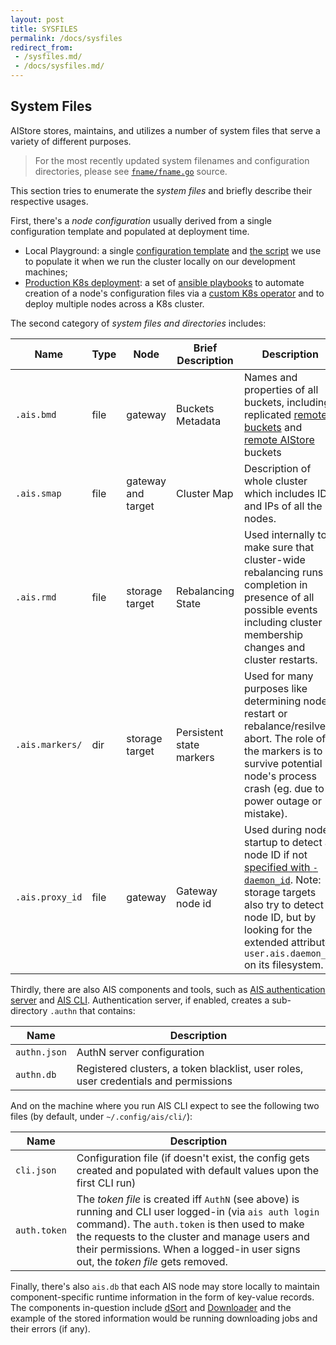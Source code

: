 ```yaml
---
layout: post
title: SYSFILES
permalink: /docs/sysfiles
redirect_from:
 - /sysfiles.md/
 - /docs/sysfiles.md/
---
```


## System Files

AIStore stores, maintains, and utilizes a number of system files that serve a variety of different purposes.

> For the most recently updated system filenames and configuration directories, please see [`fname/fname.go`](https://github.com/NVIDIA/aistore/blob/main/cmn/fname/fname.go) source.

This section tries to enumerate the *system files* and briefly describe their respective usages.

First, there's a *node configuration* usually derived from a single configuration template and populated at deployment time.

* Local Playground: a single [configuration template](/deploy/dev/local/aisnode_config.sh) and [the script](/deploy/dev/local/deploy.sh) we use to populate it when we run the cluster locally on our development machines;
* [Production K8s deployment](https://github.com/NVIDIA/ais-k8s/tree/main): a set of [ansible playbooks](https://github.com/NVIDIA/ais-k8s/blob/main/playbooks/README.md) to automate creation of a node's configuration files via a [custom K8s operator](https://github.com/NVIDIA/ais-k8s/blob/main/operator/README.md) and to deploy multiple nodes across a K8s cluster.

The second category of *system files and directories* includes:

| Name | Type | Node | Brief Description | Description |
| ---- | ---- | ---- | ----------------- | ----------- |
| `.ais.bmd` | file | gateway | Buckets Metadata | Names and properties of all buckets, including replicated [remote buckets](providers.md#cloud-object-storage) and [remote AIStore](providers.md#remote-ais-cluster) buckets |
| `.ais.smap` | file | gateway and target | Cluster Map | Description of whole cluster which includes IDs and IPs of all the nodes. |
| `.ais.rmd` | file | storage target | Rebalancing State | Used internally to make sure that cluster-wide rebalancing runs to completion in presence of all possible events including cluster membership changes and cluster restarts. |
| `.ais.markers/` | dir | storage target | Persistent state markers | Used for many purposes like determining node restart or rebalance/resilver abort. The role of the markers is to survive potential node's process crash (eg. due to power outage or mistake). |
| `.ais.proxy_id` | file | gateway | Gateway node id | Used during node startup to detect a node ID if not [specified with `-daemon_id`](/docs/command_line.md). Note: storage targets also try to detect a node ID, but by looking for the extended attribute `user.ais.daemon_id` on its filesystem. |

Thirdly, there are also AIS components and tools, such as [AIS authentication server](https://github.com/NVIDIA/aistore/tree/main/cmd/authn) and [AIS CLI](https://github.com/NVIDIA/aistore/tree/main/cmd/cli). Authentication server, if enabled, creates a sub-directory `.authn` that contains:

| Name | Description |
| --- | --- |
| `authn.json` | AuthN server configuration |
| `authn.db` | Registered clusters, a token blacklist, user roles, user credentials and permissions |

And on the machine where you run AIS CLI expect to see the following two files (by default, under  `~/.config/ais/cli/`):

| Name | Description |
| --- | --- |
| `cli.json` | Configuration file (if doesn't exist, the config gets created and populated with default values upon the first CLI run) |
| `auth.token` | The *token file* is created iff `AuthN` (see above) is running and CLI user logged-in (via `ais auth login` command). The `auth.token` is then used to make the requests to the cluster and manage users and their permissions. When a logged-in user signs out, the *token file* gets removed. |

Finally, there's also `ais.db` that each AIS node may store locally to maintain component-specific runtime information in the form of key-value records. The components in-question include [dSort](https://github.com/NVIDIA/aistore/tree/main/ext/dsort) and [Downloader](https://github.com/NVIDIA/aistore/tree/main/ext/dload) and the example of the stored information would be running downloading jobs and their errors (if any).
